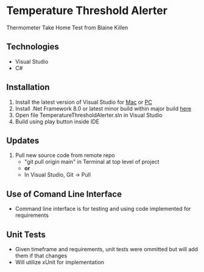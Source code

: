 ﻿# Temperature Threshold Alerter
Thermometer Take Home Test from Blaine Killen

## Technologies
* Visual Studio
* C#

## Installation
1. Install the latest version of Visual Studio for [Mac](https://visualstudio.microsoft.com/vs/mac/) or [PC](https://visualstudio.microsoft.com/downloads/)
2. Install .Net Framework 8.0 or latest minor build within major build [here](https://dotnet.microsoft.com/en-us/download/dotnet/8.0)
3. Open file TemperatureThresholdAlerter.sln in Visual Studio
4. Build using play button inside IDE

## Updates
1. Pull new source code from remote repo
    * "git pull origin main" in Terminal at top level of project
    * **or**
    * In Visual Studio, Git -> Pull

## Use of Comand Line Interface
* Command line interface is for testing and using code implemented for requirements

## Unit Tests
* Given timeframe and requirements, unit tests were ommitted but will add them if that changes
* Will utilize xUnit for implementation